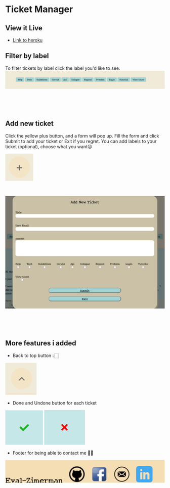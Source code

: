 # Ticket Manager

## View it Live

- [Link to heroku](https://eyal-ticket-manager.herokuapp.com/)

## Filter by label

To filter tickets by label click the label you'd like to see.
![labels](./readme-files/labels.png)

<br/>
<br/>
<br/>

## Add new ticket

Click the yellow plus button, and a form will pop up.
Fill the form and click Submit to add your ticket or Exit if you regret.
You can add labels to your ticket (optional), choose what you want😉

![plus-button](./readme-files/plusbtn.png)

<br/>

![new-ticket](./readme-files/newticket.png)

<br/>
<br/>
<br/>

## More features i added

- Back to top button 👆🏻

![up-button](./readme-files/upbtn.png)

- Done and Undone button for each ticket

![done-button](./readme-files/v.png) ![undone-button](./readme-files/x.png)

- Footer for being able to contact me 📱😃

![footer](./readme-files/footer.png)
